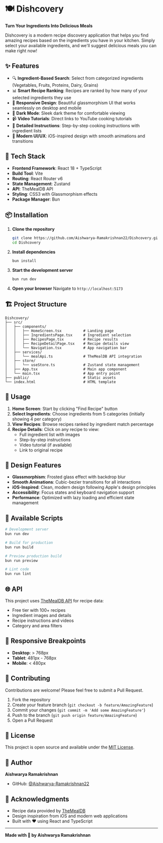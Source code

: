 # 🍽️ Dishcovery

**Turn Your Ingredients Into Delicious Meals**

Dishcovery is a modern recipe discovery application that helps you find amazing recipes based on the ingredients you have in your kitchen. Simply select your available ingredients, and we'll suggest delicious meals you can make right now!

## ✨ Features

- 🔍 **Ingredient-Based Search**: Select from categorized ingredients (Vegetables, Fruits, Proteins, Dairy, Grains)
- 📊 **Smart Recipe Ranking**: Recipes are ranked by how many of your selected ingredients they use
- 📱 **Responsive Design**: Beautiful glassmorphism UI that works seamlessly on desktop and mobile
- 🌙 **Dark Mode**: Sleek dark theme for comfortable viewing
- 📹 **Video Tutorials**: Direct links to YouTube cooking tutorials
- 📖 **Detailed Instructions**: Step-by-step cooking instructions with ingredient lists
- 🎨 **Modern UI/UX**: iOS-inspired design with smooth animations and transitions

## 🚀 Tech Stack

- **Frontend Framework**: React 18 + TypeScript
- **Build Tool**: Vite
- **Routing**: React Router v6
- **State Management**: Zustand
- **API**: TheMealDB API
- **Styling**: CSS3 with Glassmorphism effects
- **Package Manager**: Bun

## 📦 Installation

1. **Clone the repository**

   ```bash
   git clone https://github.com/Aishwarya-Ramakrishnan22/Dishcovery.git
   cd Dishcovery
   ```

2. **Install dependencies**

   ```bash
   bun install
   ```

3. **Start the development server**

   ```bash
   bun run dev
   ```

4. **Open your browser**
   Navigate to `http://localhost:5173`

## 🏗️ Project Structure

```
Dishcovery/
├── src/
│   ├── components/
│   │   ├── HomeScreen.tsx          # Landing page
│   │   ├── IngredientsPage.tsx     # Ingredient selection
│   │   ├── RecipesPage.tsx         # Recipe results
│   │   ├── RecipeDetailPage.tsx    # Recipe details view
│   │   └── Navigation.tsx          # App navigation bar
│   ├── services/
│   │   └── mealApi.ts              # TheMealDB API integration
│   ├── store/
│   │   └── useStore.ts             # Zustand state management
│   ├── App.tsx                     # Main app component
│   └── main.tsx                    # App entry point
├── public/                         # Static assets
└── index.html                      # HTML template
```

## 🎯 Usage

1. **Home Screen**: Start by clicking "Find Recipe" button
2. **Select Ingredients**: Choose ingredients from 5 categories (initially showing 4 per category)
3. **View Recipes**: Browse recipes ranked by ingredient match percentage
4. **Recipe Details**: Click on any recipe to view:
   - Full ingredient list with images
   - Step-by-step instructions
   - Video tutorial (if available)
   - Link to original recipe

## 🎨 Design Features

- **Glassmorphism**: Frosted glass effect with backdrop blur
- **Smooth Animations**: Cubic-bezier transitions for all interactions
- **iOS-Inspired**: Clean, modern design following Apple's design principles
- **Accessibility**: Focus states and keyboard navigation support
- **Performance**: Optimized with lazy loading and efficient state management

## 🔧 Available Scripts

```bash
# Development server
bun run dev

# Build for production
bun run build

# Preview production build
bun run preview

# Lint code
bun run lint
```

## 🌐 API

This project uses [TheMealDB API](https://www.themealdb.com/api.php) for recipe data:

- Free tier with 100+ recipes
- Ingredient images and details
- Recipe instructions and videos
- Category and area filters

## 📱 Responsive Breakpoints

- **Desktop**: > 768px
- **Tablet**: 481px - 768px
- **Mobile**: < 480px

## 🤝 Contributing

Contributions are welcome! Please feel free to submit a Pull Request.

1. Fork the repository
2. Create your feature branch (`git checkout -b feature/AmazingFeature`)
3. Commit your changes (`git commit -m 'Add some AmazingFeature'`)
4. Push to the branch (`git push origin feature/AmazingFeature`)
5. Open a Pull Request

## 📄 License

This project is open source and available under the [MIT License](LICENSE).

## 👤 Author

**Aishwarya Ramakrishnan**

- GitHub: [@Aishwarya-Ramakrishnan22](https://github.com/Aishwarya-Ramakrishnan22)

## 🙏 Acknowledgments

- Recipe data provided by [TheMealDB](https://www.themealdb.com/)
- Design inspiration from iOS and modern web applications
- Built with ❤️ using React and TypeScript

---

**Made with 🍳 by Aishwarya Ramakrishnan**
